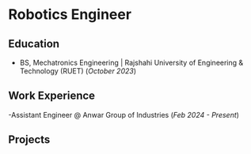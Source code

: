 # Robotics Engineer

## Education
- BS, Mechatronics Engineering | Rajshahi University of Engineering & Technology (RUET) (_October 2023_)

## Work Experience
-Assistant Engineer @ Anwar Group of Industries (_Feb 2024 - Present_)


## Projects
